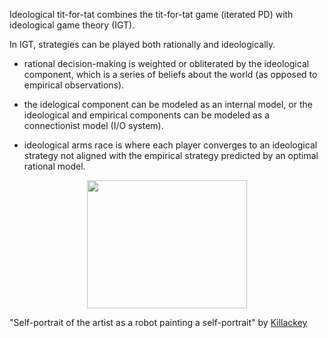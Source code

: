 Ideological tit-for-tat combines the tit-for-tat game (iterated PD) with ideological game theory (IGT). 

In IGT, strategies can be played both rationally and ideologically.

* rational decision-making is weighted or obliterated by the ideological component, which is a series of beliefs about the world (as opposed to empirical observations).

* the idelogical component can be modeled as an internal model, or the ideological and empirical components can be modeled as a connectionist model (I/O system).

* ideological arms race is where each player converges to an ideological strategy not aligned with the empirical strategy predicted by an optimal rational model.

<p align="center">
  <img width="256" height="205" src="https://user-images.githubusercontent.com/38323286/64917914-305ee800-d75c-11e9-865d-abd90bfe2a56.jpg">
</p>

"Self-portrait of the artist as a robot painting a self-portrait" by [Killackey](mailto:dkillackey@gmail.com)


